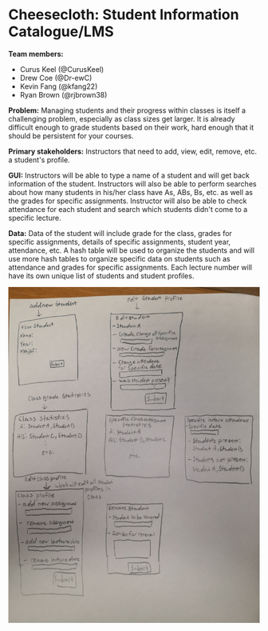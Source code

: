 # Cheesecloth: Student Information Catalogue/LMS

**Team members:**
* Curus Keel (@CurusKeel)
* Drew Coe (@Dr-ewC)
* Kevin Fang (@kfang22)
* Ryan Brown (@rjbrown38)

**Problem:** Managing students and their progress within classes is itself a challenging problem, especially as class sizes get larger. It is already difficult enough to grade students based on their work, hard enough that it should be persistent for your courses.

**Primary stakeholders:** Instructors that need to add, view, edit, remove, etc. a student's profile.

**GUI:** Instructors will be able to type a name of a student and will get back information of the student.
Instructors will also be able to perform searches about how many students in his/her class have As, ABs, Bs, etc. as well as 
the grades for specific assignments. Instructor will also be able to check attendance for each student and search which students didn't come to a specific lecture. 

**Data:** Data of the student will include grade for the class, grades for specific assignments, details of specific assignments, student year, attendance, etc. A hash table will be used to organize the students and will use more hash tables to organize specific data on students such as attendance and grades for specific assignments. Each lecture number will have its own unique list of students and student profiles.

![Application Flow](gui-implementation.jpg)
